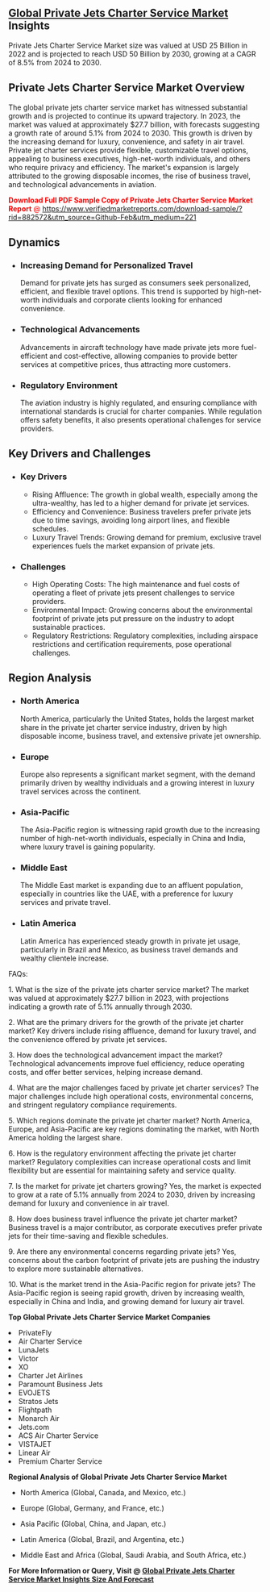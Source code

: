 <h2><a href="https://www.verifiedmarketreports.com/download-sample/?rid=882572&amp;utm_source=Github&amp;utm_medium=221" target="_blank">Global Private Jets Charter Service Market</a> Insights</h2><p>Private Jets Charter Service Market size was valued at USD 25 Billion in 2022 and is projected to reach USD 50 Billion by 2030, growing at a CAGR of 8.5% from 2024 to 2030.</p><p> <h2>Private Jets Charter Service Market Overview</h2> <p>The global private jets charter service market has witnessed substantial growth and is projected to continue its upward trajectory. In 2023, the market was valued at approximately $27.7 billion, with forecasts suggesting a growth rate of around 5.1% from 2024 to 2030. This growth is driven by the increasing demand for luxury, convenience, and safety in air travel. Private jet charter services provide flexible, customizable travel options, appealing to business executives, high-net-worth individuals, and others who require privacy and efficiency. The market's expansion is largely attributed to the growing disposable incomes, the rise of business travel, and technological advancements in aviation. <p><p><span class=""><span style="color: #ff0000;"><strong>Download Full PDF Sample Copy of Private Jets Charter Service Market Report</strong> @ </span><a href="https://www.verifiedmarketreports.com/download-sample/?rid=882572&amp;utm_source=Github-Feb&amp;utm_medium=221" target="_blank">https://www.verifiedmarketreports.com/download-sample/?rid=882572&amp;utm_source=Github-Feb&amp;utm_medium=221</a></span></p></p> <h2>Dynamics</h2> <ul> <li><h3>Increasing Demand for Personalized Travel</h3> Demand for private jets has surged as consumers seek personalized, efficient, and flexible travel options. This trend is supported by high-net-worth individuals and corporate clients looking for enhanced convenience.</li> <li><h3>Technological Advancements</h3> Advancements in aircraft technology have made private jets more fuel-efficient and cost-effective, allowing companies to provide better services at competitive prices, thus attracting more customers.</li> <li><h3>Regulatory Environment</h3> The aviation industry is highly regulated, and ensuring compliance with international standards is crucial for charter companies. While regulation offers safety benefits, it also presents operational challenges for service providers.</li> </ul> <h2>Key Drivers and Challenges</h2> <ul> <li><h3>Key Drivers</h3> <ul> <li>Rising Affluence: The growth in global wealth, especially among the ultra-wealthy, has led to a higher demand for private jet services.</li> <li>Efficiency and Convenience: Business travelers prefer private jets due to time savings, avoiding long airport lines, and flexible schedules.</li> <li>Luxury Travel Trends: Growing demand for premium, exclusive travel experiences fuels the market expansion of private jets.</li> </ul> </li> <li><h3>Challenges</h3> <ul> <li>High Operating Costs: The high maintenance and fuel costs of operating a fleet of private jets present challenges to service providers.</li> <li>Environmental Impact: Growing concerns about the environmental footprint of private jets put pressure on the industry to adopt sustainable practices.</li> <li>Regulatory Restrictions: Regulatory complexities, including airspace restrictions and certification requirements, pose operational challenges.</li> </ul> </li> </ul> <h2>Region Analysis</h2> <ul> <li><h3>North America</h3> North America, particularly the United States, holds the largest market share in the private jet charter service industry, driven by high disposable income, business travel, and extensive private jet ownership.</li> <li><h3>Europe</h3> Europe also represents a significant market segment, with the demand primarily driven by wealthy individuals and a growing interest in luxury travel services across the continent.</li> <li><h3>Asia-Pacific</h3> The Asia-Pacific region is witnessing rapid growth due to the increasing number of high-net-worth individuals, especially in China and India, where luxury travel is gaining popularity.</li> <li><h3>Middle East</h3> The Middle East market is expanding due to an affluent population, especially in countries like the UAE, with a preference for luxury services and private travel.</li> <li><h3>Latin America</h3> Latin America has experienced steady growth in private jet usage, particularly in Brazil and Mexico, as business travel demands and wealthy clientele increase.</li> </ul> <p>FAQs:</p> <p>1. What is the size of the private jets charter service market? The market was valued at approximately $27.7 billion in 2023, with projections indicating a growth rate of 5.1% annually through 2030.</p> <p>2. What are the primary drivers for the growth of the private jet charter market? Key drivers include rising affluence, demand for luxury travel, and the convenience offered by private jet services.</p> <p>3. How does the technological advancement impact the market? Technological advancements improve fuel efficiency, reduce operating costs, and offer better services, helping increase demand.</p> <p>4. What are the major challenges faced by private jet charter services? The major challenges include high operational costs, environmental concerns, and stringent regulatory compliance requirements.</p> <p>5. Which regions dominate the private jet charter market? North America, Europe, and Asia-Pacific are key regions dominating the market, with North America holding the largest share.</p> <p>6. How is the regulatory environment affecting the private jet charter market? Regulatory complexities can increase operational costs and limit flexibility but are essential for maintaining safety and service quality.</p> <p>7. Is the market for private jet charters growing? Yes, the market is expected to grow at a rate of 5.1% annually from 2024 to 2030, driven by increasing demand for luxury and convenience in air travel.</p> <p>8. How does business travel influence the private jet charter market? Business travel is a major contributor, as corporate executives prefer private jets for their time-saving and flexible schedules.</p> <p>9. Are there any environmental concerns regarding private jets? Yes, concerns about the carbon footprint of private jets are pushing the industry to explore more sustainable alternatives.</p> <p>10. What is the market trend in the Asia-Pacific region for private jets? The Asia-Pacific region is seeing rapid growth, driven by increasing wealth, especially in China and India, and growing demand for luxury air travel.</p> </p><p><strong>Top Global Private Jets Charter Service Market Companies</strong></p><div data-test-id=""><p><li>PrivateFly</li><li> Air Charter Service</li><li> LunaJets</li><li> Victor</li><li> XO</li><li> Charter Jet Airlines</li><li> Paramount Business Jets</li><li> EVOJETS</li><li> Stratos Jets</li><li> Flightpath</li><li> Monarch Air</li><li> Jets.com</li><li> ACS Air Charter Service</li><li> VISTAJET</li><li> Linear Air</li><li> Premium Charter Service</li></p><div><strong>Regional Analysis of&nbsp;Global Private Jets Charter Service Market</strong></div><ul><li dir="ltr"><p dir="ltr">North America&nbsp;(Global, Canada, and Mexico, etc.)</p></li><li dir="ltr"><p dir="ltr">Europe (Global, Germany, and France, etc.)</p></li><li dir="ltr"><p dir="ltr">Asia Pacific&nbsp;(Global, China, and Japan, etc.)</p></li><li dir="ltr"><p dir="ltr">Latin America&nbsp;(Global, Brazil, and Argentina, etc.)</p></li><li dir="ltr">Middle East and Africa&nbsp;(Global, Saudi Arabia, and South Africa, etc.)</li></ul><p><strong>For More Information or Query, Visit @&nbsp;</strong><strong><a href="https://www.verifiedmarketreports.com/product/private-jets-charter-service-market/?utm_source=Github&amp;utm_medium=221" target="_blank">Global Private Jets Charter Service Market Insights Size And Forecast</a></strong></p></div>
